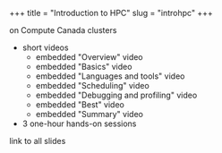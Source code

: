 +++
title = "Introduction to HPC"
slug = "introhpc"
+++

on Compute Canada clusters

* short videos
  * embedded "Overview" video
  * embedded "Basics" video
  * embedded "Languages and tools" video
  * embedded "Scheduling" video
  * embedded "Debugging and profiling" video
  * embedded "Best" video
  * embedded "Summary" video
* 3 one-hour hands-on sessions

link to all slides
